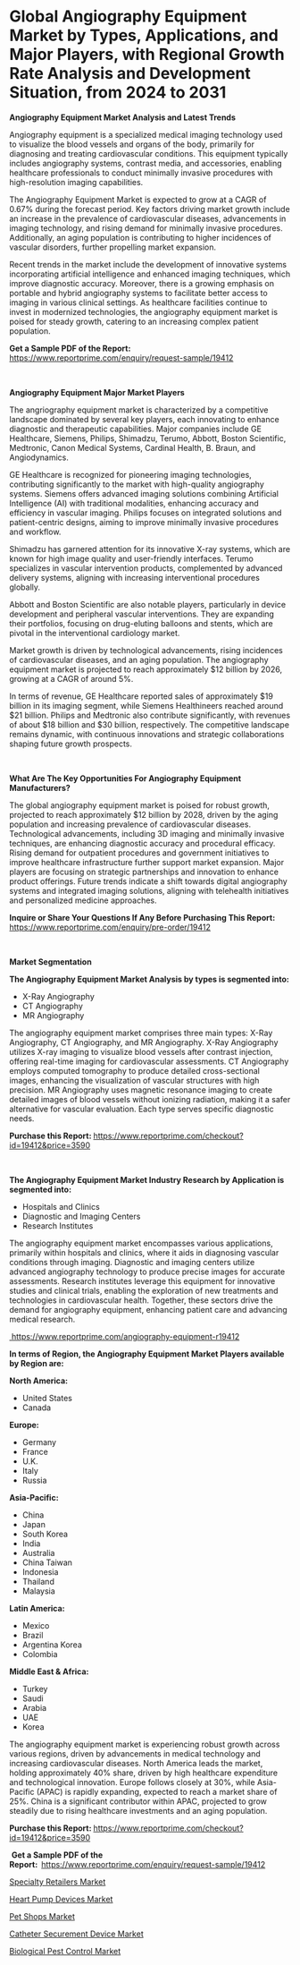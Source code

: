 <p><h1>Global Angiography Equipment Market by Types, Applications, and Major Players, with Regional Growth Rate Analysis and Development Situation, from 2024 to 2031</h1></p><p><strong>Angiography Equipment Market Analysis and Latest Trends</strong></p>
<p><p>Angiography equipment is a specialized medical imaging technology used to visualize the blood vessels and organs of the body, primarily for diagnosing and treating cardiovascular conditions. This equipment typically includes angiography systems, contrast media, and accessories, enabling healthcare professionals to conduct minimally invasive procedures with high-resolution imaging capabilities.</p><p>The Angiography Equipment Market is expected to grow at a CAGR of 0.67% during the forecast period. Key factors driving market growth include an increase in the prevalence of cardiovascular diseases, advancements in imaging technology, and rising demand for minimally invasive procedures. Additionally, an aging population is contributing to higher incidences of vascular disorders, further propelling market expansion.</p><p>Recent trends in the market include the development of innovative systems incorporating artificial intelligence and enhanced imaging techniques, which improve diagnostic accuracy. Moreover, there is a growing emphasis on portable and hybrid angiography systems to facilitate better access to imaging in various clinical settings. As healthcare facilities continue to invest in modernized technologies, the angiography equipment market is poised for steady growth, catering to an increasing complex patient population.</p></p>
<p><strong>Get a Sample PDF of the Report:&nbsp;</strong> <a href="https://www.reportprime.com/enquiry/request-sample/19412?utm_campaign=41&utm_medium=2&utm_source=Github&utm_content=ia&utm_term=23112024&utm_id=angiography-equipment">https://www.reportprime.com/enquiry/request-sample/19412</a></p>
<p>&nbsp;</p>
<p><strong>Angiography Equipment Major Market Players</strong></p>
<p><p>The angriography equipment market is characterized by a competitive landscape dominated by several key players, each innovating to enhance diagnostic and therapeutic capabilities. Major companies include GE Healthcare, Siemens, Philips, Shimadzu, Terumo, Abbott, Boston Scientific, Medtronic, Canon Medical Systems, Cardinal Health, B. Braun, and Angiodynamics.</p><p>GE Healthcare is recognized for pioneering imaging technologies, contributing significantly to the market with high-quality angiography systems. Siemens offers advanced imaging solutions combining Artificial Intelligence (AI) with traditional modalities, enhancing accuracy and efficiency in vascular imaging. Philips focuses on integrated solutions and patient-centric designs, aiming to improve minimally invasive procedures and workflow.</p><p>Shimadzu has garnered attention for its innovative X-ray systems, which are known for high image quality and user-friendly interfaces. Terumo specializes in vascular intervention products, complemented by advanced delivery systems, aligning with increasing interventional procedures globally.</p><p>Abbott and Boston Scientific are also notable players, particularly in device development and peripheral vascular interventions. They are expanding their portfolios, focusing on drug-eluting balloons and stents, which are pivotal in the interventional cardiology market.</p><p>Market growth is driven by technological advancements, rising incidences of cardiovascular diseases, and an aging population. The angiography equipment market is projected to reach approximately $12 billion by 2026, growing at a CAGR of around 5%. </p><p>In terms of revenue, GE Healthcare reported sales of approximately $19 billion in its imaging segment, while Siemens Healthineers reached around $21 billion. Philips and Medtronic also contribute significantly, with revenues of about $18 billion and $30 billion, respectively. The competitive landscape remains dynamic, with continuous innovations and strategic collaborations shaping future growth prospects.</p></p>
<p>&nbsp;</p>
<p><strong>What Are The Key Opportunities For Angiography Equipment Manufacturers?</strong></p>
<p><p>The global angiography equipment market is poised for robust growth, projected to reach approximately $12 billion by 2028, driven by the aging population and increasing prevalence of cardiovascular diseases. Technological advancements, including 3D imaging and minimally invasive techniques, are enhancing diagnostic accuracy and procedural efficacy. Rising demand for outpatient procedures and government initiatives to improve healthcare infrastructure further support market expansion. Major players are focusing on strategic partnerships and innovation to enhance product offerings. Future trends indicate a shift towards digital angiography systems and integrated imaging solutions, aligning with telehealth initiatives and personalized medicine approaches.</p></p>
<p><strong>Inquire or Share Your Questions If Any Before Purchasing This Report:</strong> <a href="https://www.reportprime.com/enquiry/pre-order/19412?utm_campaign=41&utm_medium=2&utm_source=Github&utm_content=ia&utm_term=23112024&utm_id=angiography-equipment">https://www.reportprime.com/enquiry/pre-order/19412</a></p>
<p>&nbsp;</p>
<p><strong>Market Segmentation</strong></p>
<p><strong>The Angiography Equipment Market Analysis by types is segmented into:</strong></p>
<p><ul><li>X-Ray Angiography</li><li>CT Angiography</li><li>MR Angiography</li></ul></p>
<p><p>The angiography equipment market comprises three main types: X-Ray Angiography, CT Angiography, and MR Angiography. X-Ray Angiography utilizes X-ray imaging to visualize blood vessels after contrast injection, offering real-time imaging for cardiovascular assessments. CT Angiography employs computed tomography to produce detailed cross-sectional images, enhancing the visualization of vascular structures with high precision. MR Angiography uses magnetic resonance imaging to create detailed images of blood vessels without ionizing radiation, making it a safer alternative for vascular evaluation. Each type serves specific diagnostic needs.</p></p>
<p><strong>Purchase this Report:&nbsp;</strong><a href="https://www.reportprime.com/checkout?id=19412&price=3590&utm_campaign=41&utm_medium=2&utm_source=Github&utm_content=ia&utm_term=23112024&utm_id=angiography-equipment">https://www.reportprime.com/checkout?id=19412&price=3590</a></p>
<p>&nbsp;</p>
<p><strong>The Angiography Equipment Market Industry Research by Application is segmented into:</strong></p>
<p><ul><li>Hospitals and Clinics</li><li>Diagnostic and Imaging Centers</li><li>Research Institutes</li></ul></p>
<p><p>The angiography equipment market encompasses various applications, primarily within hospitals and clinics, where it aids in diagnosing vascular conditions through imaging. Diagnostic and imaging centers utilize advanced angiography technology to produce precise images for accurate assessments. Research institutes leverage this equipment for innovative studies and clinical trials, enabling the exploration of new treatments and technologies in cardiovascular health. Together, these sectors drive the demand for angiography equipment, enhancing patient care and advancing medical research.</p></p>
<p><a href="https://www.reportprime.com/angiography-equipment-r19412?utm_campaign=41&utm_medium=2&utm_source=Github&utm_content=ia&utm_term=23112024&utm_id=angiography-equipment">&nbsp;https://www.reportprime.com/angiography-equipment-r19412</a></p>
<p><strong>In terms of Region, the Angiography Equipment Market Players available by Region are:</strong></p>
<p>
    <p> <strong> North America: </strong>
        <ul>
            <li>United States</li>
            <li>Canada</li>
        </ul>
        </p> 
    <p> <strong> Europe: </strong>
        <ul>
            <li>Germany</li>
            <li>France</li>
            <li>U.K.</li>
            <li>Italy</li>
            <li>Russia</li>
        </ul>
        </p> 
    <p> <strong> Asia-Pacific: </strong>
        <ul>
            <li>China</li>
            <li>Japan</li>
            <li>South Korea</li>
            <li>India</li>
            <li>Australia</li>
            <li>China Taiwan</li>
            <li>Indonesia</li>
            <li>Thailand</li>
            <li>Malaysia</li>
        </ul>
        </p> 
    <p> <strong> Latin America: </strong>
        <ul>
            <li>Mexico</li>
            <li>Brazil</li>
            <li>Argentina Korea</li>
            <li>Colombia</li>
        </ul>
        </p> 
    <p> <strong> Middle East & Africa: </strong>
        <ul>
            <li>Turkey</li>
            <li>Saudi</li>
            <li>Arabia</li>
            <li>UAE</li>
            <li>Korea</li>
        </ul>
    </p>
    </p>
<p><p>The angiography equipment market is experiencing robust growth across various regions, driven by advancements in medical technology and increasing cardiovascular diseases. North America leads the market, holding approximately 40% share, driven by high healthcare expenditure and technological innovation. Europe follows closely at 30%, while Asia-Pacific (APAC) is rapidly expanding, expected to reach a market share of 25%. China is a significant contributor within APAC, projected to grow steadily due to rising healthcare investments and an aging population.</p></p>
<p><strong>Purchase this Report: </strong><a href="https://www.reportprime.com/checkout?id=19412&price=3590&utm_campaign=41&utm_medium=2&utm_source=Github&utm_content=ia&utm_term=23112024&utm_id=angiography-equipment">https://www.reportprime.com/checkout?id=19412&price=3590</a></p>
<p>&nbsp;<strong>Get a Sample PDF of the Report:&nbsp;&nbsp;</strong><a href="https://www.reportprime.com/enquiry/request-sample/19412?utm_campaign=41&utm_medium=2&utm_source=Github&utm_content=ia&utm_term=23112024&utm_id=angiography-equipment">https://www.reportprime.com/enquiry/request-sample/19412</a></p>
<p><strong></strong></p>
<p><p><a href="https://www.linkedin.com/pulse/comprehensive-evaluation-sustainability-specialty-retailers-xsg8c?utm_campaign=41&utm_medium=2&utm_source=Github&utm_content=ia&utm_term=23112024&utm_id=angiography-equipment">Specialty Retailers Market</a></p><p><a href="https://github.com/nicoletavirag/Market-Research-Report-List-5/blob/main/heart-pump-devices-market.md?utm_campaign=41&utm_medium=2&utm_source=Github&utm_content=ia&utm_term=23112024&utm_id=angiography-equipment">Heart Pump Devices Market</a></p><p><a href="https://issuu.com/reportprime-2/docs/pet-shops-market-size-2030.pptx_0726622055baae?utm_campaign=41&utm_medium=2&utm_source=Github&utm_content=ia&utm_term=23112024&utm_id=angiography-equipment">Pet Shops Market</a></p><p><a href="https://github.com/RunaHaque64/Market-Research-Report-List-1/blob/main/catheter-securement-device-market.md?utm_campaign=41&utm_medium=2&utm_source=Github&utm_content=ia&utm_term=23112024&utm_id=angiography-equipment">Catheter Securement Device Market</a></p><p><a href="https://issuu.com/reportprime-2/docs/biological-pest-control-market-size_784615c6ad6edd?utm_campaign=41&utm_medium=2&utm_source=Github&utm_content=ia&utm_term=23112024&utm_id=angiography-equipment">Biological Pest Control Market</a></p></p>